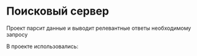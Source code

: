 # Поисковый сервер
Проект парсит данные и выводит релевантные ответы необходимому запросу

В проекте использовались: 
